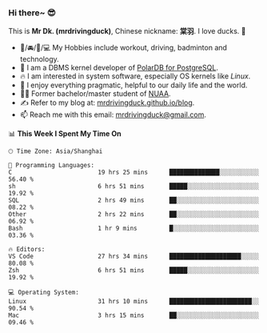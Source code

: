 ### Hi there~ 😎

This is **Mr Dk. (mrdrivingduck)**, Chinese nickname: **棠羽**. I love ducks. 🦆

- 💪/🚘/🏸/💻 My Hobbies include workout, driving, badminton and technology.
- 🍊 I am a DBMS kernel developer of [PolarDB for PostgreSQL](https://github.com/ApsaraDB/PolarDB-for-PostgreSQL).
- 🔥 I am interested in system software, especially OS kernels like *Linux*.
- 🔧 I enjoy everything pragmatic, helpful to our daily life and the world.
- 👨‍🎓 Former bachelor/master student of [NUAA](https://en.wikipedia.org/wiki/Nanjing_University_of_Aeronautics_and_Astronautics).
- ✍ Refer to my blog at: [mrdrivingduck.github.io/blog](https://www.mrdrivingduck.cn/blog/#/).
- 📫 Reach me with this email: [mrdrivingduck@gmail.com](mailto:mrdrivingduck@gmail.com).

<!--START_SECTION:waka-->
📊 **This Week I Spent My Time On** 

```text
🕑︎ Time Zone: Asia/Shanghai

💬 Programming Languages: 
C                        19 hrs 25 mins      ██████████████░░░░░░░░░░░   56.40 % 
sh                       6 hrs 51 mins       █████░░░░░░░░░░░░░░░░░░░░   19.92 % 
SQL                      2 hrs 49 mins       ██░░░░░░░░░░░░░░░░░░░░░░░   08.22 % 
Other                    2 hrs 22 mins       ██░░░░░░░░░░░░░░░░░░░░░░░   06.92 % 
Bash                     1 hr 9 mins         █░░░░░░░░░░░░░░░░░░░░░░░░   03.36 % 

🔥 Editors: 
VS Code                  27 hrs 34 mins      ████████████████████░░░░░   80.08 % 
Zsh                      6 hrs 51 mins       █████░░░░░░░░░░░░░░░░░░░░   19.92 % 

💻 Operating System: 
Linux                    31 hrs 10 mins      ███████████████████████░░   90.54 % 
Mac                      3 hrs 15 mins       ██░░░░░░░░░░░░░░░░░░░░░░░   09.46 % 
```


<!--END_SECTION:waka-->

<!-- ![Mr Dk.'s GitHub Stats](https://github-readme-stats.vercel.app/api?username=mrdrivingduck&count_private&show_icons=true&theme=buefy) -->

<!-- ![Most Used Languages](https://github-readme-stats.vercel.app/api/top-langs/?username=mrdrivingduck&exclude_repo=mips32-CPU,snort-tcp-socket&theme=buefy&layout=compact&langs_count=10) -->


<!--
**mrdrivingduck/mrdrivingduck** is a ✨ _special_ ✨ repository because its `README.md` (this file) appears on your GitHub profile.

Here are some ideas to get you started:

- 🔭 I’m currently working on ...
- 🌱 I’m currently learning ...
- 👯 I’m looking to collaborate on ...
- 🤔 I’m looking for help with ...
- 💬 Ask me about ...
- 📫 How to reach me: ...
- 😄 Pronouns: ...
- ⚡ Fun fact: ...
-->
